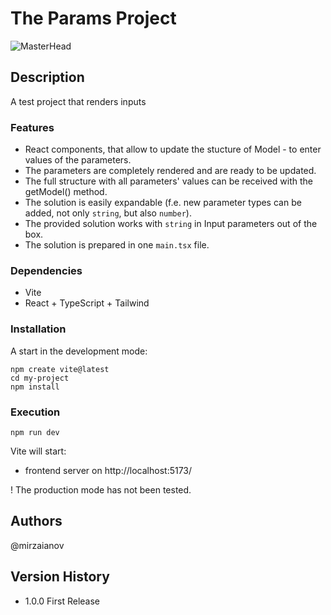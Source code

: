 # The Params Project

![MasterHead]()

## Description

A test project that renders inputs

### Features

- React components, that allow to update the stucture of Model - to enter values of the parameters.
- The parameters are completely rendered and are ready to be updated.
- The full structure with all parameters' values can be received with the getModel() method.
- The solution is easily expandable (f.e. new parameter types can be added, not only `string`, but also `number`).
- The provided solution works with `string` in Input parameters out of the box.
- The solution is prepared in one `main.tsx` file.

### Dependencies

- Vite
- React + TypeScript + Tailwind

### Installation

A start in the development mode:

    npm create vite@latest
    cd my-project
    npm install

### Execution

    npm run dev

Vite will start:

- frontend server on http://localhost:5173/

! The production mode has not been tested.

## Authors

@mirzaianov

## Version History

- 1.0.0 First Release
